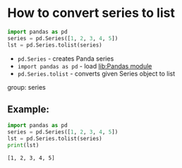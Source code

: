 # How to convert series to list

```python
import pandas as pd
series = pd.Series([1, 2, 3, 4, 5])
lst = pd.Series.tolist(series)
```

- `pd.Series` - creates Panda series
- `import pandas as pd` - load [lib:Pandas module](/python-pandas/how-to-install-pandas)
- `pd.Series.tolist` - converts given Series object to list

group: series

## Example: 
```python
import pandas as pd
series = pd.Series([1, 2, 3, 4, 5])
lst = pd.Series.tolist(series)
print(lst)
```
```
[1, 2, 3, 4, 5]
```

